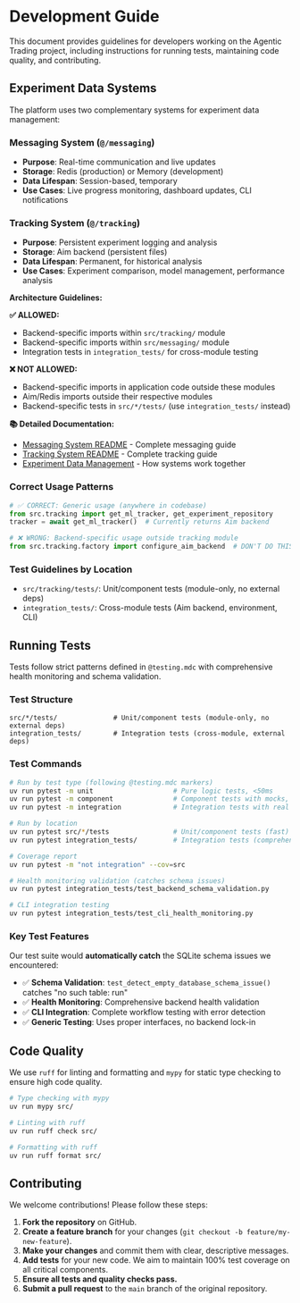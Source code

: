 # Development Guide

This document provides guidelines for developers working on the Agentic Trading project, including instructions for running tests, maintaining code quality, and contributing.

## Experiment Data Systems

The platform uses two complementary systems for experiment data management:

### Messaging System (`@/messaging`)

-   **Purpose**: Real-time communication and live updates
-   **Storage**: Redis (production) or Memory (development)
-   **Data Lifespan**: Session-based, temporary
-   **Use Cases**: Live progress monitoring, dashboard updates, CLI notifications

### Tracking System (`@/tracking`)

-   **Purpose**: Persistent experiment logging and analysis
-   **Storage**: Aim backend (persistent files)
-   **Data Lifespan**: Permanent, for historical analysis
-   **Use Cases**: Experiment comparison, model management, performance analysis

**Architecture Guidelines:**

**✅ ALLOWED:**

-   Backend-specific imports within `src/tracking/` module
-   Backend-specific imports within `src/messaging/` module
-   Integration tests in `integration_tests/` for cross-module testing

**❌ NOT ALLOWED:**

-   Backend-specific imports in application code outside these modules
-   Aim/Redis imports outside their respective modules
-   Backend-specific tests in `src/*/tests/` (use `integration_tests/` instead)

**📚 Detailed Documentation:**

-   [Messaging System README](../src/messaging/README.md) - Complete messaging guide
-   [Tracking System README](../src/tracking/README.md) - Complete tracking guide
-   [Experiment Data Management](experiment_data_management.md) - How systems work together

### Correct Usage Patterns

```python
# ✅ CORRECT: Generic usage (anywhere in codebase)
from src.tracking import get_ml_tracker, get_experiment_repository
tracker = await get_ml_tracker()  # Currently returns Aim backend

# ❌ WRONG: Backend-specific usage outside tracking module
from src.tracking.factory import configure_aim_backend  # DON'T DO THIS
```

### Test Guidelines by Location

-   `src/tracking/tests/`: Unit/component tests (module-only, no external deps)
-   `integration_tests/`: Cross-module tests (Aim backend, environment, CLI)

## Running Tests

Tests follow strict patterns defined in `@testing.mdc` with comprehensive health monitoring and schema validation.

### Test Structure

```
src/*/tests/              # Unit/component tests (module-only, no external deps)
integration_tests/        # Integration tests (cross-module, external deps)
```

### Test Commands

```bash
# Run by test type (following @testing.mdc markers)
uv run pytest -m unit                    # Pure logic tests, <50ms
uv run pytest -m component               # Component tests with mocks, <1s
uv run pytest -m integration             # Integration tests with real backends

# Run by location
uv run pytest src/*/tests                # Unit/component tests (fast)
uv run pytest integration_tests/         # Integration tests (comprehensive)

# Coverage report
uv run pytest -m "not integration" --cov=src

# Health monitoring validation (catches schema issues)
uv run pytest integration_tests/test_backend_schema_validation.py

# CLI integration testing
uv run pytest integration_tests/test_cli_health_monitoring.py
```

### Key Test Features

Our test suite would **automatically catch** the SQLite schema issues we encountered:

-   ✅ **Schema Validation**: `test_detect_empty_database_schema_issue()` catches "no such table: run"
-   ✅ **Health Monitoring**: Comprehensive backend health validation
-   ✅ **CLI Integration**: Complete workflow testing with error detection
-   ✅ **Generic Testing**: Uses proper interfaces, no backend lock-in

## Code Quality

We use `ruff` for linting and formatting and `mypy` for static type checking to ensure high code quality.

```bash
# Type checking with mypy
uv run mypy src/

# Linting with ruff
uv run ruff check src/

# Formatting with ruff
uv run ruff format src/
```

## Contributing

We welcome contributions! Please follow these steps:

1.  **Fork the repository** on GitHub.
2.  **Create a feature branch** for your changes (`git checkout -b feature/my-new-feature`).
3.  **Make your changes** and commit them with clear, descriptive messages.
4.  **Add tests** for your new code. We aim to maintain 100% test coverage on all critical components.
5.  **Ensure all tests and quality checks pass.**
6.  **Submit a pull request** to the `main` branch of the original repository.
